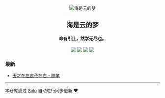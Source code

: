 <p align="center"><img alt="海是云的梦" src="https://static.b3log.org/images/brand/solo-32.png"></p><h2 align="center">
海是云的梦
</h2>

<h4 align="center">命有所止，然学无尽也。</h4>
<p align="center"><a title="海是云的梦" target="_blank" href="https://github.com/MrLhp/solo-blog"><img src="https://img.shields.io/github/last-commit/MrLhp/solo-blog.svg?style=flat-square&color=FF9900"></a>
<a title="GitHub repo size in bytes" target="_blank" href="https://github.com/MrLhp/solo-blog"><img src="https://img.shields.io/github/repo-size/MrLhp/solo-blog.svg?style=flat-square"></a>
<a title="Solo Version" target="_blank" href="https://github.com/b3log/solo/releases"><img src="https://img.shields.io/badge/solo-3.6.3-f1e05a.svg?style=flat-square&color=blueviolet"></a>
<a title="Hits" target="_blank" href="https://github.com/b3log/hits"><img src="https://hits.b3log.org/MrLhp/solo-blog.svg"></a></p>

### 最新

* [天才在左疯子在右 -  随笔](https://kafeitoo.com/articles/2019/08/06/1565072375497.html)



---

本仓库通过 [Solo](https://github.com/b3log/solo) 自动进行同步更新 ❤️ 